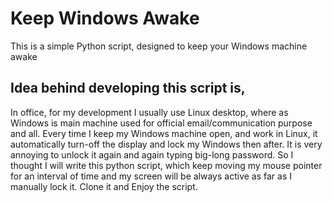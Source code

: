 # Keep Windows Awake
This is a simple Python script, designed to keep your Windows machine awake

## Idea behind developing this script is,
In office, for my development I usually use Linux desktop, where as Windows is main machine used for official email/communication purpose and all.
Every time I keep my Windows machine open, and work in Linux, it automatically turn-off the display and lock my Windows then after. It is very annoying to unlock it again and again typing big-long password. 
So I thought I will write this python script, which keep moving my mouse pointer for an interval of time and my screen will be always active as far as I manually lock it.
Clone it and Enjoy the script.
